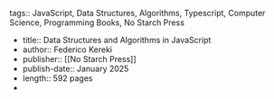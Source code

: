 tags:: JavaScript, Data Structures, Algorithms, Typescript, Computer Science, Programming Books, No Starch Press

- title:: Data Structures and Algorithms in JavaScript
- author:: Federico Kereki
- publisher:: [[No Starch Press]]
- publish-date:: January 2025
- length:: 592 pages
-